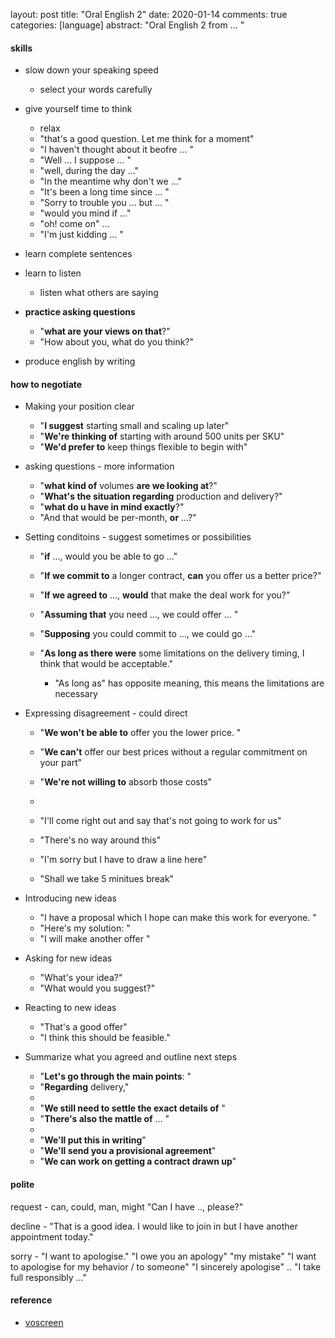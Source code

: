layout: post
title: "Oral English 2"
date: 2020-01-14
comments: true
categories: [language]
abstract: "Oral English 2 from ... "


#### skills  
* slow down your speaking speed  
  - select your words carefully  
* give yourself time to think  
  - relax  
  - "that's a good question. Let me think for a moment"  
  - "I haven't thought about it beofre ... "  
  - "Well ... I suppose ... "  
  - "well, during the day ..."  
  - "In the meantime why don't we ..."  
  - "It's been a long time since ... "  
  - "Sorry to trouble you ... but ... "  
  - "would you mind if ..."   
  - "oh! come on" ...  
  - "I'm just kidding ... "  

* learn complete sentences  
* learn to listen  
  - listen what others are saying  

* **practice asking questions**  
  - "**what are your views on that**?"  
  - "How about you, what do you think?"  

* produce english by writing  


#### how to negotiate 
* Making your position clear  
  - "**I suggest** starting small and scaling up later"  
  - "**We're thinking of** starting with around 500 units per SKU"  
  - "**We'd prefer to** keep things flexible to begin with"  

* asking questions  - more information 
  - "**what kind of** volumes **are we looking at**?"  
  - "**What's the situation regarding** production and delivery?"  
  - "**what do u have in mind exactly**?"   
  - "And that would be per-month, **or** ...?"  

* Setting conditoins  - suggest sometimes  or possibilities  
  - "**if** ..., would you be able to go ..." 
  - "**If we commit to** a longer contract, **can** you offer us a better price?"
  - "**If we agreed to** ..., **would** that make the deal work for you?"

  - "**Assuming that** you need ..., we could offer ... "  
  - "**Supposing** you could commit to ..., we could go ..."  
  - "**As long as there were** some limitations on the delivery timing, I  think that would be acceptable."
     + "As long as" has opposite meaning, this means the limitations are necessary   

* Expressing disagreement  - could direct  
  - "**We won't be able to** offer you the lower price. "  
  - "**We can't** offer our best prices without a regular commitment on your part"  
  - "**We're not willing to** absorb those costs"  
  -  
  - "I'll come right out and say that's not going to work for us"  
  - "There's no way around this"  
  - "I'm sorry but I have to draw a line here"  

  - "Shall we take 5 minitues break"  

* Introducing new ideas  
  - "I have a proposal which I hope can make this work for everyone.  "  
  - "Here's my solution: "  
  - "I will make another offer "  

* Asking for new ideas  
  - "What's your idea?"  
  - "What would you suggest?"  

* Reacting to new ideas 
  - "That's a good offer"  
  - "I think this should be feasible."  

* Summarize what you agreed and outline next steps  
  - "**Let's go through the main points**: "  
  - "**Regarding** delivery,"  
  - 
  - "**We still need to settle the exact details of** " 
  - "**There's also the mattle of** ... "  
  - 
  - "**We'll put this in writing**"  
  - "**We'll send you a provisional agreement**"  
  - "**We can work on getting a contract drawn up**"  





#### polite  
request - can, could, man, might 
"Can I have .., please?"  

decline - "That is a good idea. I would like to join in but I have another appointment today."  

sorry - "I want to apologise."  "I owe you an apology"  "my mistake"  "I want to apologise for my behavior / to someone"  "I sincerely apologise" .. "I take full responsibly ..."  


#### reference
* [voscreen](https://www.voscreen.com/life/20258/1tt11pr15jtk40zz22/en) 

